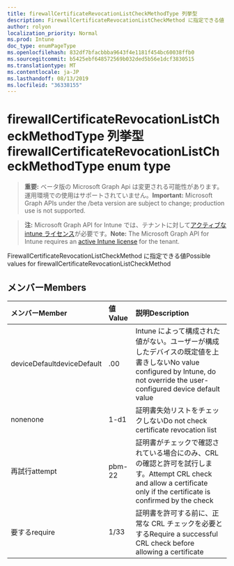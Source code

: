 ```yaml
---
title: firewallCertificateRevocationListCheckMethodType 列挙型
description: FirewallCertificateRevocationListCheckMethod に指定できる値
author: rolyon
localization_priority: Normal
ms.prod: Intune
doc_type: enumPageType
ms.openlocfilehash: 832df7bfacbbba9643f4e1181f454bc60038ffb0
ms.sourcegitcommit: b5425ebf648572569b032ded5b56e1dcf3830515
ms.translationtype: MT
ms.contentlocale: ja-JP
ms.lasthandoff: 08/13/2019
ms.locfileid: "36338155"
---
```

# <a name="firewallcertificaterevocationlistcheckmethodtype-enum-type"></a><span data-ttu-id="2783f-103">firewallCertificateRevocationListCheckMethodType 列挙型</span><span class="sxs-lookup"><span data-stu-id="2783f-103">firewallCertificateRevocationListCheckMethodType enum type</span></span>

> <span data-ttu-id="2783f-104">**重要:** ベータ版の Microsoft Graph Api は変更される可能性があります。運用環境での使用はサポートされていません。</span><span class="sxs-lookup"><span data-stu-id="2783f-104">**Important:** Microsoft Graph APIs under the /beta version are subject to change; production use is not supported.</span></span>

> <span data-ttu-id="2783f-105">**注:** Microsoft Graph API for Intune では、テナントに対して[アクティブな intune ライセンス](https://go.microsoft.com/fwlink/?linkid=839381)が必要です。</span><span class="sxs-lookup"><span data-stu-id="2783f-105">**Note:** The Microsoft Graph API for Intune requires an [active Intune license](https://go.microsoft.com/fwlink/?linkid=839381) for the tenant.</span></span>

<span data-ttu-id="2783f-106">FirewallCertificateRevocationListCheckMethod に指定できる値</span><span class="sxs-lookup"><span data-stu-id="2783f-106">Possible values for firewallCertificateRevocationListCheckMethod</span></span>

## <a name="members"></a><span data-ttu-id="2783f-107">メンバー</span><span class="sxs-lookup"><span data-stu-id="2783f-107">Members</span></span>
|<span data-ttu-id="2783f-108">メンバー</span><span class="sxs-lookup"><span data-stu-id="2783f-108">Member</span></span>|<span data-ttu-id="2783f-109">値</span><span class="sxs-lookup"><span data-stu-id="2783f-109">Value</span></span>|<span data-ttu-id="2783f-110">説明</span><span class="sxs-lookup"><span data-stu-id="2783f-110">Description</span></span>|
|:---|:---|:---|
|<span data-ttu-id="2783f-111">deviceDefault</span><span class="sxs-lookup"><span data-stu-id="2783f-111">deviceDefault</span></span>|<span data-ttu-id="2783f-112">.0</span><span class="sxs-lookup"><span data-stu-id="2783f-112">0</span></span>|<span data-ttu-id="2783f-113">Intune によって構成された値がない。ユーザーが構成したデバイスの既定値を上書きしない</span><span class="sxs-lookup"><span data-stu-id="2783f-113">No value configured by Intune, do not override the user-configured device default value</span></span>|
|<span data-ttu-id="2783f-114">none</span><span class="sxs-lookup"><span data-stu-id="2783f-114">none</span></span>|<span data-ttu-id="2783f-115">1-d</span><span class="sxs-lookup"><span data-stu-id="2783f-115">1</span></span>|<span data-ttu-id="2783f-116">証明書失効リストをチェックしない</span><span class="sxs-lookup"><span data-stu-id="2783f-116">Do not check certificate revocation list</span></span>|
|<span data-ttu-id="2783f-117">再試行</span><span class="sxs-lookup"><span data-stu-id="2783f-117">attempt</span></span>|<span data-ttu-id="2783f-118">pbm-2</span><span class="sxs-lookup"><span data-stu-id="2783f-118">2</span></span>|<span data-ttu-id="2783f-119">証明書がチェックで確認されている場合にのみ、CRL の確認と許可を試行します。</span><span class="sxs-lookup"><span data-stu-id="2783f-119">Attempt CRL check and allow a certificate only if the certificate is confirmed by the check</span></span>|
|<span data-ttu-id="2783f-120">要する</span><span class="sxs-lookup"><span data-stu-id="2783f-120">require</span></span>|<span data-ttu-id="2783f-121">1/3</span><span class="sxs-lookup"><span data-stu-id="2783f-121">3</span></span>|<span data-ttu-id="2783f-122">証明書を許可する前に、正常な CRL チェックを必要とする</span><span class="sxs-lookup"><span data-stu-id="2783f-122">Require a successful CRL check before allowing a certificate</span></span>|



